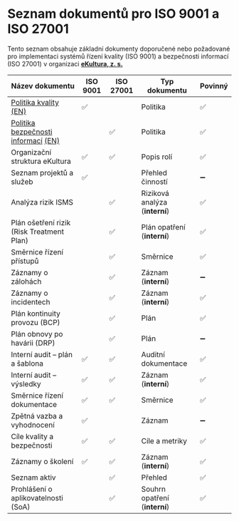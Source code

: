 # Seznam dokumentů pro ISO 9001 a ISO 27001

Tento seznam obsahuje základní dokumenty doporučené nebo požadované pro implementaci systémů řízení kvality (ISO 9001) a bezpečnosti informací (ISO 27001) v organizaci **[eKultura, z. s.](https://ekultura.eu)**

| Název dokumentu | ISO 9001 | ISO 27001 | Typ dokumentu | Povinný |
|----------------|----------|------------|----------------|----------|
| [Politika kvality](politika/politika-kvality.md) [(EN)](politika/en/quality-policy.md) | ✅ |  | Politika | ✅ |
| [Politika bezpečnosti informací](politika/politika-bezpecnosti-informaci.md) [(EN)](politika/en/information-security-policy.md) |  | ✅ | Politika | ✅ |
| Organizační struktura eKultura | ✅ | ✅ | Popis rolí | ✅ |
| Seznam projektů a služeb | ✅ |  | Přehled činností | ➖ |
| Analýza rizik ISMS |  | ✅ | Riziková analýza (**interní**) | ✅ |
| Plán ošetření rizik (Risk Treatment Plan) |  | ✅ | Plán opatření (**interní**)| ✅ |
| Směrnice řízení přístupů |  | ✅ | Směrnice | ✅ |
| Záznamy o zálohách |  | ✅ | Záznam (**interní**) | ➖ |
| Záznamy o incidentech |  | ✅ | Záznam (**interní**) | ✅ |
| Plán kontinuity provozu (BCP) |  | ✅ | Plán | ✅ |
| Plán obnovy po havárii (DRP) |  | ✅ | Plán | ➖ |
| Interní audit – plán a šablona | ✅ | ✅ | Auditní dokumentace | ✅ |
| Interní audit – výsledky | ✅ | ✅ | Záznam (**interní**) | ✅ |
| Směrnice řízení dokumentace | ✅ | ✅ | Směrnice | ✅ |
| Zpětná vazba a vyhodnocení | ✅ |  | Záznam | ➖ |
| Cíle kvality a bezpečnosti | ✅ | ✅ | Cíle a metriky | ✅ |
| Záznamy o školení | ✅ | ✅ | Záznam (**interní**) | ✅ |
| Seznam aktiv |  | ✅ | Přehled | ✅ |
| Prohlášení o aplikovatelnosti (SoA) |  | ✅ | Souhrn opatření (**interní**) | ✅ |
